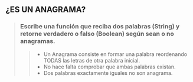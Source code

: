 ## ¿ES UN ANAGRAMA?

> ### Escribe una función que reciba dos palabras (String) y retorne verdadero o falso (Boolean) según sean o no anagramas.
>> - Un Anagrama consiste en formar una palabra reordenando TODAS las letras de otra palabra inicial.
>> - No hace falta comprobar que ambas palabras existan.
>> - Dos palabras exactamente iguales no son anagrama.